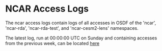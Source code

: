 # NCAR Access Logs

The ncar access logs contain logs of all accesses in OSDF of the 'ncar', 'ncar-rda', 'ncar-rda-test', and 'ncar-cesm2-lens' namespaces.

The latest log, run at 00:00:00 UTC on Sunday and containing accesses from the previous week, can be located [here](https://pelicanplatform.github.io/pelican-access-logs/ncar-access-log/latest.log)

